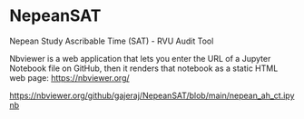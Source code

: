 # NepeanSAT
Nepean Study Ascribable Time (SAT) - RVU Audit Tool

Nbviewer is a web application that lets you enter the URL of a Jupyter Notebook file on GitHub, then it renders that notebook as a static HTML web page:
https://nbviewer.org/

https://nbviewer.org/github/gajeraj/NepeanSAT/blob/main/nepean_ah_ct.ipynb
